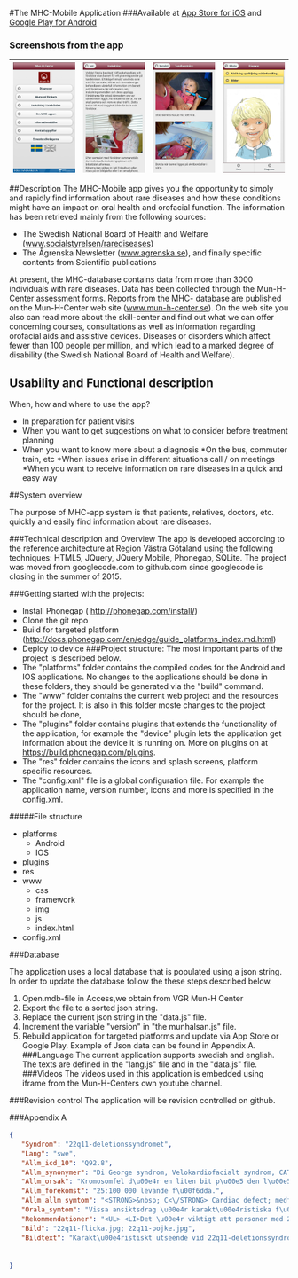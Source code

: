 
#The MHC-Mobile Application
###Available at [App Store for iOS](https://itunes.apple.com/us/app/mhc-appen/id534148146?mt=8) and [Google Play for Android](https://play.google.com/store/apps/details?id=se.vgr.munhalsan&hl=sv)
### Screenshots from the app
![Image of MainView](https://github.com/Vastra-Gotalandsregionen/oppna-program-mun-h-center-ovanliga-diagnoser/blob/master/GitImages/main.jpeg?raw=true)   |  ![Image of acclimatization](https://github.com/Vastra-Gotalandsregionen/oppna-program-mun-h-center-ovanliga-diagnoser/blob/master/GitImages/acclimatization.jpeg?raw=true) | ![Image of diagnosisView](https://github.com/Vastra-Gotalandsregionen/oppna-program-mun-h-center-ovanliga-diagnoser/blob/master/GitImages/brushing.jpeg?raw=true)   | ![Image of Yaktocat](https://github.com/Vastra-Gotalandsregionen/oppna-program-mun-h-center-ovanliga-diagnoser/blob/master/GitImages/diagnosis.jpeg?raw=true)
----  | ---- | ---- | ----

##Description
The MHC-Mobile app gives you the opportunity to simply and rapidly find information about rare diseases and how these conditions might have an impact on oral health and orofacial function. The information has been retrieved mainly from the following sources:

* The Swedish National Board of Health and Welfare (www.socialstyrelsen/rarediseases)
* The Ågrenska Newsletter (www.agrenska.se),
and finally specific contents from Scientific publications

At present, the MHC-database contains data from more than 3000 individuals with rare diseases. Data has been collected through the Mun-H-Center assessment forms. Reports from the MHC- database are published on the Mun-H-Center web site (www.mun-h-center.se). On the web site you also can read more about the skill-center and find out what we can offer concerning courses, consultations as well as information regarding orofacial aids and assistive devices.
Diseases or disorders which affect fewer than 100 people per million, and which lead to a marked degree of disability (the Swedish National Board of Health and Welfare).

## Usability and Functional description
When, how and where to use the app?
* In preparation for patient visits
* When you want to get suggestions on what to consider before treatment planning
* When you want to know more about a diagnosis
*On the bus, commuter train, etc
*When issues arise in different situations call / on meetings
*When you want to receive information on rare diseases in a quick and easy way

##System overview

The purpose of MHC-app system is that patients, relatives, doctors, etc. quickly and easily find information about rare diseases. 


###Technical description and Overview
The app is developed according to the reference architecture at Region Västra Götaland using the following techniques: HTML5, JQuery, JQuery Mobile, Phonegap, SQLite. The project was moved from googlecode.com to github.com since googlecode is closing in the summer of 2015.

###Getting started with the projects:
* Install Phonegap ( http://phonegap.com/install/)
* Clone the git repo
* Build for targeted platform (http://docs.phonegap.com/en/edge/guide_platforms_index.md.html)
* Deploy to device
###Project structure: 
The most important parts of the project is described below.
* The "platforms" folder contains the compiled codes for the Android and IOS applications. No changes to the applications should be done in these folders, they should be generated via the "build" command. 
* The "www" folder contains the current web project and the resources for the project. It is also in this folder moste changes to the project should be done,
* The "plugins" folder contains plugins that extends the functionality of the application, for example the "device" plugin lets the application get information about the device it is running on.  More on plugins on at https://build.phonegap.com/plugins. 
* The "res" folder contains the icons and splash screens, platform specific resources.
* The "config.xml" file is a global configuration file. For example the application name, version number, icons and more is specified in the config.xml. 

#####File structure
* platforms
  * Android
  * IOS
* plugins
* res
* www
  * css
  * framework
  * img
  * js
  * index.html
* config.xml

###Database


The application uses a local database that is populated using a json string. In order to update the database follow the these steps described below.
1. Open.mdb-file in Access,we obtain from VGR Mun-H Center
2. Export the file to a sorted json string.
3. Replace the current json string in the "data.js" file.
4. Increment the variable "version" in "the munhalsan.js" file.
5. Rebuild application for targeted platforms and update via App Store or Google Play.
Example of Json data  can be found in Appendix A.
###Language
The current application supports swedish and english. The texts are defined in the "lang.js" file and in the "data.js" file. 
###Videos
The videos used in this application is embedded using iframe from the Mun-H-Centers own youtube channel. 



###Revision control
The application will be revision controlled on github.






###Appendix A
```json
{
   "Syndrom": "22q11-deletionssyndromet",
   "Lang": "swe",
   "Allm_icd_10": "Q92.8",
   "Allm_synonymer": "Di George syndrom, Velokardiofacialt syndrom, CATCH 22",
   "Allm_orsak": "Kromosomfel d\u00e4r en liten bit p\u00e5 den l\u00e5nga armen (q) av kromosom 22 saknas. Dominant \u00e4rftlighetsg\u00e5ng. I de flesta fall orsakas 22q11-deletionssyndrom av nymutation.",
   "Allm_forekomst": "25:100 000 levande f\u00f6dda.",
   "Allm_allm_symtom": "<STRONG>&nbsp; C<\/STRONG> Cardiac defect; medf\u00f6tt hj\u00e4rtfel av olika slag<BR><STRONG>&nbsp; A<\/STRONG> Abnormal facies; annorlunda ansiktsdrag<BR><STRONG>&nbsp; T<\/STRONG> Thymic hypoplasia\/aplasia; avsaknad av eller mycket liten br\u00e4ss; \u00f6kad infektionsrisk<BR><STRONG>&nbsp; C<\/STRONG> Cleft palate; gomspalt; vanligast med dold (submuk\u00f6s) spalt<BR><STRONG>&nbsp; H<\/STRONG> Hypokalcemi; kalkbrist pga d\u00e5lig funktion i eller avsaknad av bisk\u00f6ldk\u00f6rtlar<BR><STRONG>&nbsp; 22<\/STRONG> kromosommaterial saknas p\u00e5 kromosom 22<BR>\u00c4ven andra missbildningar t ex av njurar, klumpfot, h\u00f6rsel- och synproblem samt beteendeavvikelser och inl\u00e4rningsproblem kan f\u00f6rekomma. Olika kombinationer av symtom f\u00f6rekommer och sv\u00e5righetsgraden varierar mycket mellan olika personer.",
   "Orala_symtom": "Vissa ansiktsdrag \u00e4r karakt\u00e4ristiska f\u00f6r diagnosen. Talproblem i form av \u00f6ppen nasalering \u00e4r mycket vanligt. \u00c4tsv\u00e5righeter f\u00f6rekommer. Avvikelser i t\u00e4ndernas mineralisering i form av fl\u00e4ckar eller gropar i tandemaljen \u00e4r vanligt. \u00c4ven avvikelser i t\u00e4ndernas form, s\u00e5 kallad tapptand och avsaknad av tandanlag till enstaka t\u00e4nder \u00e4r vanligare \u00e4n annars. Ofta finner man f\u00f6rsenad tandutveckling. En \u00f6kad f\u00f6rekomst av geografisk tunga (lingua geografica) samt l\u00e4ttbl\u00f6dande munslemhinnor har rapporterats liksom d\u00e5lig munh\u00e4lsa med mycket karies och gingivit (tandk\u00f6ttsinflammation).",
   "Rekommendationer": "<UL> <LI>Det \u00e4r viktigt att personer med 22q11-deletionssyndromet tidigt f\u00e5r kontakt med tandv\u00e5rden f\u00f6r f\u00f6rst\u00e4rkt f\u00f6rebyggande v\u00e5rd och munh\u00e4lsoinformation. Frekventa infektioner med s\u00e4mre kosth\u00e5ll i kombination med d\u00e5ligt mineraliserad emalj \u00f6kar risken f\u00f6r karies. <\/LI> <LI>Tand- och bettutveckling ska f\u00f6ljas. Vid avvikelser ska ortodontist konsulteras p\u00e5 tidigt stadium f\u00f6r planering av eventuell bettkorrigerande behandling.<\/LI> <LI>Vid gomdefekt ansvarar ett specialistteam f\u00f6r uppf\u00f6ljning och behandling. <\/LI> <LI>L\u00e4karkontakt rekommenderas f\u00f6re tandbehandling vid medicinska tillst\u00e5nd, som t.ex. hj\u00e4rtfel. <\/LI> <LI>\u00c4t- och sv\u00e4ljsv\u00e5righeter utreds och behandlas av specialistteam p\u00e5 sjukhus (nutritionsteam eller dysfagiteam) eller habilitering.<\/LI><\/UL>",
   "Bild": "22q11-flicka.jpg; 22q11-pojke.jpg",
   "Bildtext": "Karakt\u00e4ristiskt utseende vid 22q11-deletionssyndromet: <br>Bred n\u00e4sbrygga. Rund n\u00e4stipp. Tunna l\u00e4ppar. Fylliga \u00f6gonlock. Kupade ytter\u00f6ron."


}
```

